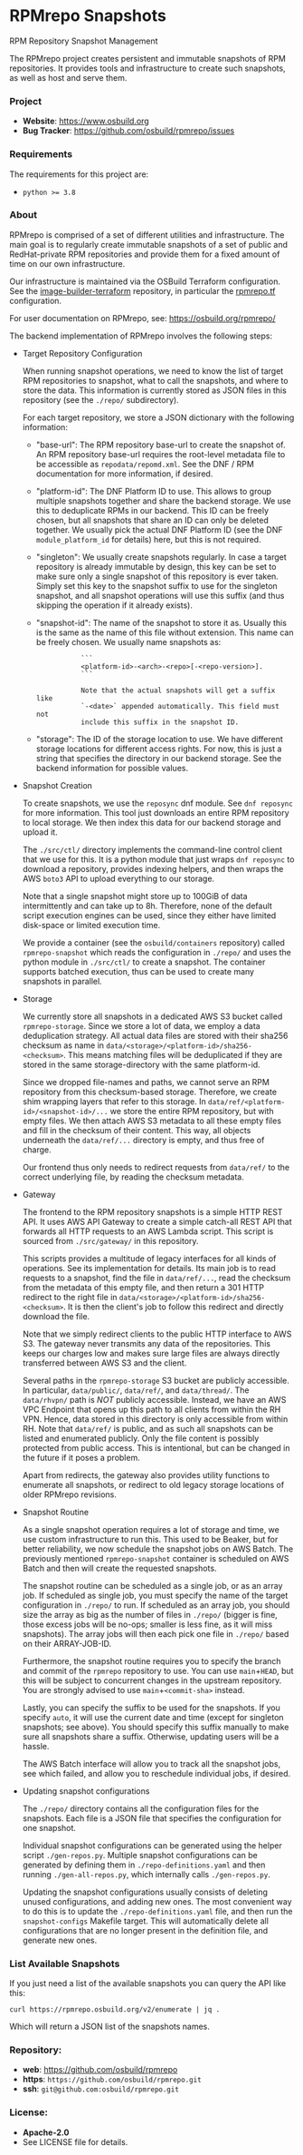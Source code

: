 RPMrepo Snapshots
=================

RPM Repository Snapshot Management

The RPMrepo project creates persistent and immutable snapshots of RPM
repositories. It provides tools and infrastructure to create such snapshots, as
well as host and serve them.

### Project

 * **Website**: <https://www.osbuild.org>
 * **Bug Tracker**: <https://github.com/osbuild/rpmrepo/issues>

### Requirements

The requirements for this project are:

 * `python >= 3.8`

### About

RPMrepo is comprised of a set of different utilities and infrastructure. The
main goal is to regularly create immutable snapshots of a set of public and
RedHat-private RPM repositories and provide them for a fixed amount of time
on our own infrastructure.

Our infrastructure is maintained via the OSBuild Terraform configuration. See
the
[image-builder-terraform](https://github.com/osbuild/image-builder-terraform)
repository, in particular the
[rpmrepo.tf](https://github.com/osbuild/image-builder-terraform/blob/main/rpmrepo.tf)
configuration.

For user documentation on RPMrepo, see: <https://osbuild.org/rpmrepo/>

The backend implementation of RPMrepo involves the following steps:

  * Target Repository Configuration

    When running snapshot operations, we need to know the list of target RPM
    repositories to snapshot, what to call the snapshots, and where to store
    the data. This information is currently stored as JSON files in this
    repository (see the `./repo/` subdirectory).

    For each target repository, we store a JSON dictionary with the following
    information:

      * "base-url": The RPM repository base-url to create the snapshot of. An
                    RPM repository base-url requires the root-level metadata
                    file to be accessible as `repodata/repomd.xml`. See the
                    DNF / RPM documentation for more information, if desired.

      * "platform-id": The DNF Platform ID to use. This allows to group
                       multiple snapshots together and share the backend
                       storage. We use this to deduplicate RPMs in our backend.
                       This ID can be freely chosen, but all snapshots that
                       share an ID can only be deleted together. We usually
                       pick the actual DNF Platform ID (see the DNF
                       `module_platform_id` for details) here, but this is
                       not required.

      * "singleton": We usually create snapshots regularly. In case a target
                     repository is already immutable by design, this key can
                     be set to make sure only a single snapshot of this
                     repository is ever taken. Simply set this key to the
                     snapshot suffix to use for the singleton snapshot, and
                     all snapshot operations will use this suffix (and thus
                     skipping the operation if it already exists).

      * "snapshot-id": The name of the snapshot to store it as. Usually this
                       is the same as the name of this file without extension.
                       This name can be freely chosen. We usually name
                       snapshots as:

                       ```
                       <platform-id>-<arch>-<repo>[-<repo-version>].
                       ```

                       Note that the actual snapshots will get a suffix like
                       `-<date>` appended automatically. This field must not
                       include this suffix in the snapshot ID.

      * "storage": The ID of the storage location to use. We have different
                   storage locations for different access rights. For now, this
                   is just a string that specifies the directory in our backend
                   storage. See the backend information for possible values.

  * Snapshot Creation

    To create snapshots, we use the `reposync` dnf module. See `dnf reposync`
    for more information. This tool just downloads an entire RPM repository
    to local storage. We then index this data for our backend storage and
    upload it.

    The `./src/ctl/` directory implements the command-line control client
    that we use for this. It is a python module that just wraps `dnf reposync`
    to download a repository, provides indexing helpers, and then wraps the
    AWS `boto3` API to upload everything to our storage.

    Note that a single snapshot might store up to 100GiB of data intermittently
    and can take up to 8h. Therefore, none of the default script execution
    engines can be used, since they either have limited disk-space or limited
    execution time.

    We provide a container (see the `osbuild/containers` repository) called
    `rpmrepo-snapshot` which reads the configuration in `./repo/` and uses the
    python module in `./src/ctl/` to create a snapshot. The container supports
    batched execution, thus can be used to create many snapshots in parallel.

  * Storage

    We currently store all snapshots in a dedicated AWS S3 bucket called
    `rpmrepo-storage`. Since we store a lot of data, we employ a data
    deduplication strategy. All actual data files are stored with their sha256
    checksum as name in `data/<storage>/<platform-id>/sha256-<checksum>`. This
    means matching files will be deduplicated if they are stored in the same
    storage-directory with the same platform-id.

    Since we dropped file-names and paths, we cannot serve an RPM repository
    from this checksum-based storage. Therefore, we create shim wrapping layers
    that refer to this storage. In `data/ref/<platform-id>/<snapshot-id>/...`
    we store the entire RPM repository, but with empty files. We then attach
    AWS S3 metadata to all these empty files and fill in the checksum of their
    content. This way, all objects underneath the `data/ref/...` directory is
    empty, and thus free of charge.

    Our frontend thus only needs to redirect requests from `data/ref/` to
    the correct underlying file, by reading the checksum metadata.

  * Gateway

    The frontend to the RPM repository snapshots is a simple HTTP REST API. It
    uses AWS API Gateway to create a simple catch-all REST API that forwards
    all HTTP requests to an AWS Lambda script. This script is sourced from
    `./src/gateway/` in this repository.

    This scripts provides a multitude of legacy interfaces for all kinds of
    operations. See its implementation for details. Its main job is to read
    requests to a snapshot, find the file in `data/ref/...`, read the checksum
    from the metadata of this empty file, and then return a 301 HTTP redirect
    to the right file in `data/<storage>/<platform-id>/sha256-<checksum>`. It
    is then the client's job to follow this redirect and directly download the
    file.

    Note that we simply redirect clients to the public HTTP interface to AWS
    S3. The gateway never transmits any data of the repositories. This keeps
    our charges low and makes sure large files are always directly transferred
    between AWS S3 and the client.

    Several paths in the `rpmrepo-storage` S3 bucket are publicly accessible.
    In particular, `data/public/`, `data/ref/`, and `data/thread/`. The
    `data/rhvpn/` path is *NOT* publicly accessible. Instead, we have an AWS
    VPC Endpoint that opens up this path to all clients from within the RH
    VPN. Hence, data stored in this directory is only accessible from within
    RH.
    Note that `data/ref/` is public, and as such all snapshots can be listed
    and enumerated publicly. Only the file content is possibly protected from
    public access. This is intentional, but can be changed in the future if
    it poses a problem.

    Apart from redirects, the gateway also provides utility functions to
    enumerate all snapshots, or redirect to old legacy storage locations of
    older RPMrepo revisions.

  * Snapshot Routine

    As a single snapshot operation requires a lot of storage and time, we use
    custom infrastructure to run this. This used to be Beaker, but for better
    reliability, we now schedule the snapshot jobs on AWS Batch. The
    previously mentioned `rpmrepo-snapshot` container is scheduled on AWS Batch
    and then will create the requested snapshots.

    The snapshot routine can be scheduled as a single job, or as an array job.
    If scheduled as single job, you must specify the name of the target
    configuration in `./repo/` to run. If scheduled as an array job, you should
    size the array as big as the number of files in `./repo/` (bigger is fine,
    those excess jobs will be no-ops; smaller is less fine, as it will miss
    snapshots). The array jobs will then each pick one file in `./repo/` based
    on their ARRAY-JOB-ID.

    Furthermore, the snapshot routine requires you to specify the branch and
    commit of the `rpmrepo` repository to use. You can use `main`+`HEAD`, but
    this will be subject to concurrent changes in the upstream repository. You
    are strongly advised to use `main`+`<commit-sha>` instead.

    Lastly, you can specify the suffix to be used for the snapshots. If you
    specify `auto`, it will use the current date and time (except for singleton
    snapshots; see above). You should specify this suffix manually to make
    sure all snapshots share a suffix. Otherwise, updating users will be a
    hassle.

    The AWS Batch interface will allow you to track all the snapshot jobs, see
    which failed, and allow you to reschedule individual jobs, if desired.

  * Updating snapshot configurations

    The `./repo/` directory contains all the configuration files for the
    snapshots. Each file is a JSON file that specifies the configuration for
    one snapshot.

    Individual snapshot configurations can be generated using the helper script
    `./gen-repos.py`. Multiple snapshot configurations can be generated by
    defining them in `./repo-definitions.yaml` and then running
    `./gen-all-repos.py`, which internally calls `./gen-repos.py`.

    Updating the snapshot configurations usually consists of deleting unused
    configurations, and adding new ones. The most convenient way to do this is
    to update the `./repo-definitions.yaml` file, and then run the
    `snapshot-configs` Makefile target. This will automatically delete all
    configurations that are no longer present in the definition file, and
    generate new ones.

### List Available Snapshots

If you just need a list of the available snapshots you can query the API like
this:

```
curl https://rpmrepo.osbuild.org/v2/enumerate | jq .
```

Which will return a JSON list of the snapshots names.

### Repository:

 - **web**:   <https://github.com/osbuild/rpmrepo>
 - **https**: `https://github.com/osbuild/rpmrepo.git`
 - **ssh**:   `git@github.com:osbuild/rpmrepo.git`

### License:

 - **Apache-2.0**
 - See LICENSE file for details.
